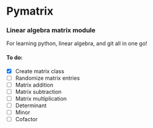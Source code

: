 # Pymatrix

### Linear algebra matrix module

For learning python, linear algebra, and git all in one go!

#### To do:
- [x] Create matrix class
- [ ] Randomize matrix entries
- [ ] Matrix addition
- [ ] Matrix subtraction
- [ ] Matrix multiplication
- [ ] Determinant
- [ ] Minor
- [ ] Cofactor
